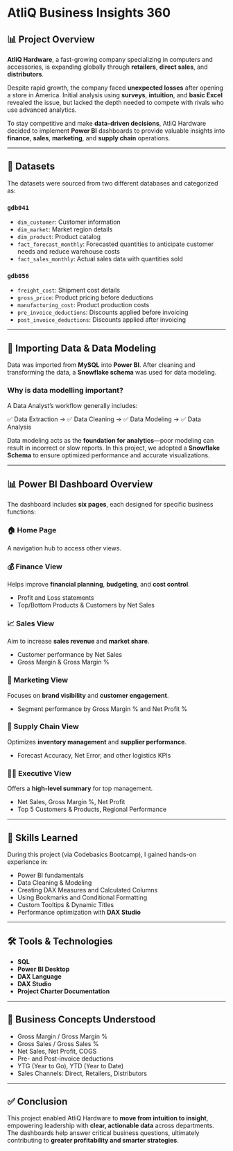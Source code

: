 # AtliQ Business Insights 360

## 📊 Project Overview

**AtliQ Hardware**, a fast-growing company specializing in computers and accessories, is expanding globally through **retailers**, **direct sales**, and **distributors**.

Despite rapid growth, the company faced **unexpected losses** after opening a store in America. Initial analysis using **surveys**, **intuition**, and **basic Excel** revealed the issue, but lacked the depth needed to compete with rivals who use advanced analytics.

To stay competitive and make **data-driven decisions**, AtliQ Hardware decided to implement **Power BI** dashboards to provide valuable insights into **finance**, **sales**, **marketing**, and **supply chain** operations.

---

## 📁 Datasets

The datasets were sourced from two different databases and categorized as:

### `gdb041`
- `dim_customer`: Customer information
- `dim_market`: Market region details
- `dim_product`: Product catalog
- `fact_forecast_monthly`: Forecasted quantities to anticipate customer needs and reduce warehouse costs
- `fact_sales_monthly`: Actual sales data with quantities sold

### `gdb056`
- `freight_cost`: Shipment cost details
- `gross_price`: Product pricing before deductions
- `manufacturing_cost`: Product production costs
- `pre_invoice_deductions`: Discounts applied before invoicing
- `post_invoice_deductions`: Discounts applied after invoicing

---

## 🔄 Importing Data & Data Modeling

Data was imported from **MySQL** into **Power BI**. After cleaning and transforming the data, a **Snowflake schema** was used for data modeling.

### Why is data modelling important?

A Data Analyst’s workflow generally includes:

✅ Data Extraction → ✅ Data Cleaning → ✅ Data Modeling → ✅ Data Analysis

Data modeling acts as the **foundation for analytics**—poor modeling can result in incorrect or slow reports. In this project, we adopted a **Snowflake Schema** to ensure optimized performance and accurate visualizations.

<!-- Insert Snowflake Schema Screenshot Here -->

---

## 📊 Power BI Dashboard Overview

The dashboard includes **six pages**, each designed for specific business functions:

### 🏠 Home Page
A navigation hub to access other views.
<!-- Screenshot of Home Page -->

### 💰 Finance View
Helps improve **financial planning**, **budgeting**, and **cost control**.
- Profit and Loss statements
- Top/Bottom Products & Customers by Net Sales
<!-- Screenshot of Finance View -->

### 📈 Sales View
Aim to increase **sales revenue** and **market share**.
- Customer performance by Net Sales
- Gross Margin & Gross Margin %
<!-- Screenshot of Sales View -->

### 📣 Marketing View
Focuses on **brand visibility** and **customer engagement**.
- Segment performance by Gross Margin % and Net Profit %
<!-- Screenshot of Marketing View -->

### 🚚 Supply Chain View
Optimizes **inventory management** and **supplier performance**.
- Forecast Accuracy, Net Error, and other logistics KPIs
<!-- Screenshot of Supply Chain View -->

### 🧑‍💼 Executive View
Offers a **high-level summary** for top management.
- Net Sales, Gross Margin %, Net Profit
- Top 5 Customers & Products, Regional Performance
<!-- Screenshot of Executive View -->

---

## 🧠 Skills Learned

During this project (via Codebasics Bootcamp), I gained hands-on experience in:

- Power BI fundamentals
- Data Cleaning & Modeling
- Creating DAX Measures and Calculated Columns
- Using Bookmarks and Conditional Formatting
- Custom Tooltips & Dynamic Titles
- Performance optimization with **DAX Studio**

---

## 🛠️ Tools & Technologies

- **SQL**
- **Power BI Desktop**
- **DAX Language**
- **DAX Studio**
- **Project Charter Documentation**

---

## 💼 Business Concepts Understood

- Gross Margin / Gross Margin %
- Gross Sales / Gross Sales %
- Net Sales, Net Profit, COGS
- Pre- and Post-invoice deductions
- YTG (Year to Go), YTD (Year to Date)
- Sales Channels: Direct, Retailers, Distributors

---

## ✅ Conclusion

This project enabled AtliQ Hardware to **move from intuition to insight**, empowering leadership with **clear, actionable data** across departments. The dashboards help answer critical business questions, ultimately contributing to **greater profitability and smarter strategies**.
